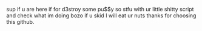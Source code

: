 sup if u are here if for
d3stroy some pu$$y
so stfu with ur little shitty script
and check what im doing bozo if u
skid I will eat ur nuts thanks for choosing this 
github.
